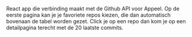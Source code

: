 React app die verbinding maakt met de Github API voor Appeel.
Op de eerste pagina kan je je favoriete repos kiezen, die dan automatisch bovenaan de tabel worden gezet. Click je op een repo dan kom je op een detailpagina terecht met de 20 laatste commits.
